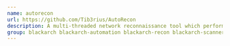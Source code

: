 ```yaml
---
name: autorecon
url: https://github.com/Tib3rius/AutoRecon
description: A multi-threaded network reconnaissance tool which performs automated enumeration of services.
group: blackarch blackarch-automation blackarch-recon blackarch-scanner
---
```

